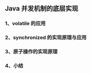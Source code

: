 ## Java 并发机制的底层实现 <!-- {docsify-ignore} -->

### 1、volatile 的应用

### 2、synchronized 的实现原理与应用

### 3、原子操作的实现原理

### 4、小结
